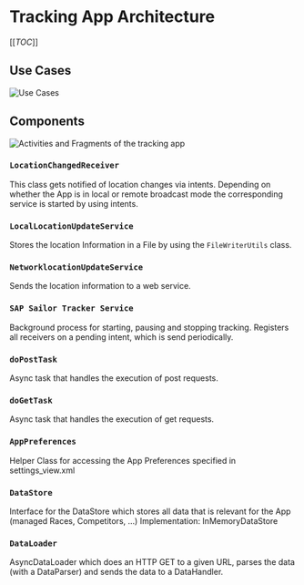 # Tracking App Architecture
[[_TOC_]]

## Use Cases
![Use Cases](http://i.imagebanana.com/img/bda86luu/Use_Cases.jpg)

## Components

![Activities and Fragments of the tracking app](http://i.imagebanana.com/img/20r2qf7g/overview_Fragments_and_Activities.JPG)

### `LocationChangedReceiver`
This class gets notified of location changes via intents. Depending on whether the App is in local or remote broadcast mode the corresponding service is started by using intents.

### `LocalLocationUpdateService`
Stores the location Information in a File by using the `FileWriterUtils` class.

### `NetworklocationUpdateService`
Sends the location information to a web service.

### `SAP Sailor Tracker Service`
Background process for starting, pausing and stopping tracking. Registers all receivers on a pending intent, which is send periodically.

### `doPostTask`
Async task that handles the execution of post requests.

### `doGetTask`
Async task that handles the execution of get requests.

### `AppPreferences`
Helper Class for accessing the App Preferences specified in settings_view.xml

### `DataStore`
Interface for the DataStore which stores all data that is relevant for the App (managed Races, Competitors, ...)
Implementation: InMemoryDataStore

### `DataLoader`
AsyncDataLoader which does an HTTP GET to a given URL, parses the data (with a DataParser) and sends the data to a DataHandler.